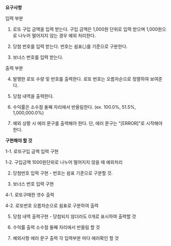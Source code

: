 **요구사항**

입력 부분

1. 로또 구입 금액을 입력 받는다. 구입 금액은 1,000원 단위로 입력 받으며 1,000원으로 나누어 떨어지지 않는 경우 예외 처리한다.

2. 당첨 번호를 입력 받는다. 번호는 쉼표(,)를 기준으로 구분한다.

3. 보너스 번호를 입력 받는다.

출력 부분

4. 발행한 로또 수량 및 번호를 출력한다. 로또 번호는 오름차순으로 정렬하여 보여준다.

5. 당첨 내역을 출력한다.

6. 수익률은 소수점 둘째 자리에서 반올림한다. (ex. 100.0%, 51.5%, 1,000,000.0%)

7. 예외 상황 시 에러 문구를 출력해야 한다. 단, 에러 문구는 "[ERROR]"로 시작해야 한다.

**구현해야 할 것**

1-1. 로또구입 금액 입력 구현

1-2. 구입금액 1000원단위로 나누어 떨어지지 않을 때 예외처리

2. 당첨번호 입력 구현 - 번호는 쉼표 기준으로 구분할 것.

3. 보너스 번호 입력 구현

4-1. 로또구매한 갯수 출력

4-2. 로또번호 오름차순으로 쉼표로 구분하여 출력

5. 당첨 내역 출력구현 - 당첨되지 않더라도 0개로 표시하여 출력할 것

6. 수익률 출력 소수점 둘째 자리에서 반올림 할 것

7. 예외사항 에러 문구 출력 각 입력부분 마다 에러확인 할 것